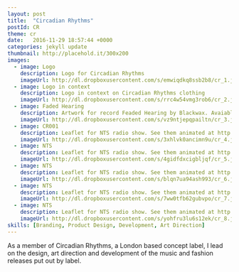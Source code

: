 ```yaml
---
layout: post
title:  "Circadian Rhythms"
postId: CR
theme: cr
date:   2016-11-29 18:57:44 +0000
categories: jekyll update
thumbnail: http://placehold.it/300x200
images:
  - image: Logo
    description: Logo for Circadian Rhythms
    imageUrl: http://dl.dropboxusercontent.com/s/emwiqdkq8ssb2b8/cr_1.jpg?dl=0
  - image: Logo in context
    description: Logo in context on Circadian Rhythms clothing
    imageUrl: http://dl.dropboxusercontent.com/s/rrc4w54vmg3rob6/cr_2.jpg?dl=0
  - image: Faded Hearing
    description: Artwork for record Feaded Hearing by Blackwax. Avaiable for download at http://circadian-rhythms.com/faded — website also by me.
    imageUrl: http://dl.dropboxusercontent.com/s/vz9ntjepqpailtn/cr_3.jpg?dl=0
  - image: CR001
    description: Leaflet for NTS radio show. See them animated at http://twitter.com/cr_label
    imageUrl: http://dl.dropboxusercontent.com/s/3xhlvk0ancimn9u/cr_4.jpg?dl=0
  - image: NTS
    description: Leaflet for NTS radio show. See them animated at http://twitter.com/cr_label
    imageUrl: http://dl.dropboxusercontent.com/s/4gidfdxcigbljqf/cr_5.jpg?dl=0
  - image: NTS
    description: Leaflet for NTS radio show. See them animated at http://twitter.com/cr_label
    imageUrl: http://dl.dropboxusercontent.com/s/blqn7ua94ash993/cr_6.jpg?dl=0
  - image: NTS
    description: Leaflet for NTS radio show. See them animated at http://twitter.com/cr_label
    imageUrl: http://dl.dropboxusercontent.com/s/7ww0tfb62gubvpo/cr_7.jpg?dl=0
  - image: NTS
    description: Leaflet for NTS radio show. See them animated at http://twitter.com/cr_label
    imageUrl: http://dl.dropboxusercontent.com/s/yohfru3lu6s12ek/cr_8.jpg?dl=0
skills: [Branding, Product Design, Development, Art Direction]
---
```


As a member of Circadian Rhythms, a London based concept label, I lead on the design, art direction and development of the music and fashion releases put out by label.
